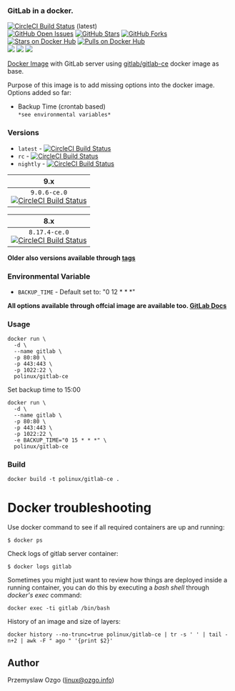 ### GitLab in a docker.

[![CircleCI Build Status](https://img.shields.io/circleci/project/pozgo/docker-gitlab-ce/master.svg)](https://circleci.com/gh/pozgo/docker-gitlab-ce)  (latest)  
[![GitHub Open Issues](https://img.shields.io/github/issues/pozgo/docker-gitlab-ce.svg)](https://github.com/pozgo/docker-gitlab-ce/issues)
[![GitHub Stars](https://img.shields.io/github/stars/pozgo/docker-gitlab-ce.svg)](https://github.com/pozgo/docker-gitlab-ce)
[![GitHub Forks](https://img.shields.io/github/forks/pozgo/docker-gitlab-ce.svg)](https://github.com/pozgo/docker-gitlab-ce)  
[![Stars on Docker Hub](https://img.shields.io/docker/stars/polinux/gitlab-ce.svg)](https://hub.docker.com/r/polinux/gitlab-ce)
[![Pulls on Docker Hub](https://img.shields.io/docker/pulls/polinux/gitlab-ce.svg)](https://hub.docker.com/r/polinux/gitlab-ce)  
[![](https://images.microbadger.com/badges/version/polinux/gitlab-ce.svg)](http://microbadger.com/images/polinux/gitlab-ce)
[![](https://images.microbadger.com/badges/license/polinux/gitlab-ce.svg)](http://microbadger.com/images/polinux/gitlab-ce)
[![](https://images.microbadger.com/badges/image/polinux/gitlab-ce.svg)](http://microbadger.com/images/polinux/gitlab-ce)

[Docker Image](https://registry.hub.docker.com/u/polinux/gitlab-ce/) with GitLab server using [gitlab/gitlab-ce](https://hub.docker.com/r/gitlab/gitlab-ce) docker image as base.

Purpose of this image is to add missing options into the docker image.  
Options added so far:  
  - Backup Time (crontab based)  
  `*see environmental variables*`

### Versions

* `latest` - [![CircleCI Build Status](https://img.shields.io/circleci/project/pozgo/docker-gitlab-ce/master.svg)](https://circleci.com/gh/pozgo/docker-gitlab-ce)  
* `rc` - [![CircleCI Build Status](https://img.shields.io/circleci/project/pozgo/docker-gitlab-ce/rc.svg)](https://circleci.com/gh/pozgo/docker-gitlab-ce)  
* `nightly` - [![CircleCI Build Status](https://img.shields.io/circleci/project/pozgo/docker-gitlab-ce/nightly.svg)](https://circleci.com/gh/pozgo/docker-gitlab-ce)  


| 9.x |
|:-:|
|`9.0.6-ce.0`</br>[![CircleCI Build Status](https://img.shields.io/circleci/project/pozgo/docker-gitlab-ce/9.0.6-ce.0.svg)](https://circleci.com/gh/pozgo/docker-gitlab-ce)|`9.0.5-ce.0`</br>[![CircleCI Build Status](https://img.shields.io/circleci/project/pozgo/docker-gitlab-ce/9.0.5-ce.0.svg)](https://circleci.com/gh/pozgo/docker-gitlab-ce)|`9.0.4-ce.0`</br>[![CircleCI Build Status](https://img.shields.io/circleci/project/pozgo/docker-gitlab-ce/9.0.4-ce.0.svg)](https://circleci.com/gh/pozgo/docker-gitlab-ce)|`9.0.3-ce.0`</br>[![CircleCI Build Status](https://img.shields.io/circleci/project/pozgo/docker-gitlab-ce/9.0.3-ce.0.svg)](https://circleci.com/gh/pozgo/docker-gitlab-ce)|`9.0.2-ce.0`</br>[![CircleCI Build Status](https://img.shields.io/circleci/project/pozgo/docker-gitlab-ce/9.0.2-ce.0.svg)](https://circleci.com/gh/pozgo/docker-gitlab-ce)|`9.0.1-ce.0`</br>[![CircleCI Build Status](https://img.shields.io/circleci/project/pozgo/docker-gitlab-ce/9.0.1-ce.0.svg)](https://circleci.com/gh/pozgo/docker-gitlab-ce)|`9.0.0-ce.0`</br>[![CircleCI Build Status](https://img.shields.io/circleci/project/pozgo/docker-gitlab-ce/9.0.0-ce.0.svg)](https://circleci.com/gh/pozgo/docker-gitlab-ce)|

| 8.x |
|:-:|
|`8.17.4-ce.0`</br>[![CircleCI Build Status](https://img.shields.io/circleci/project/pozgo/docker-gitlab-ce/8.17.4-ce.0.svg)](https://circleci.com/gh/pozgo/docker-gitlab-ce)|`8.17.3-ce.0`</br>[![CircleCI Build Status](https://img.shields.io/circleci/project/pozgo/docker-gitlab-ce/8.17.3-ce.0.svg)](https://circleci.com/gh/pozgo/docker-gitlab-ce)|`8.17.2-ce.0`</br>[![CircleCI Build Status](https://img.shields.io/circleci/project/pozgo/docker-gitlab-ce/8.17.2-ce.0.svg)](https://circleci.com/gh/pozgo/docker-gitlab-ce)|`8.17.1-ce.2`</br>[![CircleCI Build Status](https://img.shields.io/circleci/project/pozgo/docker-gitlab-ce/8.17.1-ce.2.svg)](https://circleci.com/gh/pozgo/docker-gitlab-ce)|`8.17.0-ce.0`</br>[![CircleCI Build Status](https://img.shields.io/circleci/project/pozgo/docker-gitlab-ce/8.17.0-ce.0.svg)](https://circleci.com/gh/pozgo/docker-gitlab-ce)|

**Older also versions available through [tags](https://hub.docker.com/r/polinux/gitlab-ce/tags/)**

### Environmental Variable

- `BACKUP_TIME` - Default set to: "0 12 * * *"  

**All options available through offcial image are available too. [GitLab Docs](https://docs.gitlab.com/omnibus/docker/)**

### Usage

    docker run \
      -d \
      --name gitlab \
      -p 80:80 \
      -p 443:443 \
      -p 1022:22 \
      polinux/gitlab-ce

Set backup time to 15:00

    docker run \
      -d \
      --name gitlab \
      -p 80:80 \
      -p 443:443 \
      -p 1022:22 \
      -e BACKUP_TIME="0 15 * * *" \
      polinux/gitlab-ce

### Build

    docker build -t polinux/gitlab-ce .

Docker troubleshooting
======================

Use docker command to see if all required containers are up and running:
```
$ docker ps
```

Check logs of gitlab server container:
```
$ docker logs gitlab
```

Sometimes you might just want to review how things are deployed inside a running
 container, you can do this by executing a _bash shell_ through _docker's
 exec_ command:
```
docker exec -ti gitlab /bin/bash
```

History of an image and size of layers:
```
docker history --no-trunc=true polinux/gitlab-ce | tr -s ' ' | tail -n+2 | awk -F " ago " '{print $2}'
```

## Author

Przemyslaw Ozgo (<linux@ozgo.info>)
